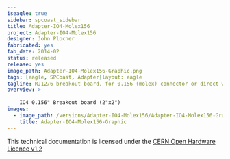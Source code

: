 ```yaml
---
iseagle: true
sidebar: spcoast_sidebar
title: Adapter-IO4-Molex156
project: Adapter-IO4-Molex156
designer: John Plocher
fabricated: yes
fab_date: 2014-02
status: released
release: yes
image_path: Adapter-IO4-Molex156-Graphic.png
tags: [eagle, SPCoast, Adapter]layout: eagle
tagline: RJ12/6 breakout board, for 0.156 (molex) connector or direct wire soldering
overview: >
    
    IO4 0.156" Breakout board (2"x2")
images:
  - image_path: /versions/Adapter-IO4-Molex156/Adapter-IO4-Molex156-Graphic.png
    title: Adapter-IO4-Molex156-Graphic
---
```



This technical documentation is licensed under the [CERN Open Hardware Licence v1.2](http://www.ohwr.org/attachments/2388/cern_ohl_v_1_2.txt)
